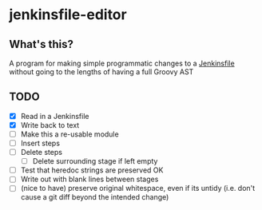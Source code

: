 # jenkinsfile-editor

## What's this?

A program for making simple programmatic changes to a [Jenkinsfile](https://www.jenkins.io/doc/book/pipeline/jenkinsfile/) without going to the lengths of having a full Groovy AST

## TODO

- [X] Read in a Jenkinsfile
- [X] Write back to text
- [ ] Make this a re-usable module
- [ ] Insert steps
- [ ] Delete steps
  - [ ] Delete surrounding stage if left empty
- [ ] Test that heredoc strings are preserved OK
- [ ] Write out with blank lines between stages
- [ ] (nice to have) preserve original whitespace, even if its untidy (i.e. don't cause a git diff beyond the intended change)